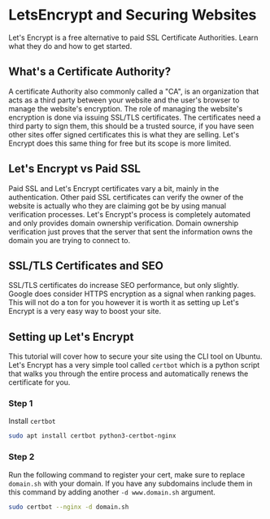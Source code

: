 # LetsEncrypt and Securing Websites

Let's Encrypt is a free alternative to paid SSL Certificate Authorities. Learn what they do and how to get started.

## What's a Certificate Authority?

A certificate Authority also commonly called a "CA", is an organization that acts as a third party between your website and the user's browser to manage the website's encryption. The role of managing the website's encryption is done via issuing SSL/TLS certificates. The certificates need a third party to sign them, this should be a trusted source, if you have seen other sites offer signed certificates this is what they are selling. Let's Encrypt does this same thing for free but its scope is more limited.

## Let's Encrypt vs Paid SSL

Paid SSL and Let's Encrypt certificates vary a bit, mainly in the authentication. Other paid SSL certificates can verify the owner of the website is actually who they are claiming got be by using manual verification processes. Let's Encrypt's process is completely automated and only provides domain ownership verification. Domain ownership verification just proves that the server that sent the information owns the domain you are trying to connect to.

## SSL/TLS Certificates and SEO

SSL/TLS certificates do increase SEO performance, but only slightly. Google does consider HTTPS encryption as a signal when ranking pages. This will not do a ton for you however it is worth it as setting up Let's Encrypt is a very easy way to boost your site.

## Setting up Let's Encrypt

This tutorial will cover how to secure your site using the CLI tool on Ubuntu. Let's Encrypt has a very simple tool called `certbot` which is a python script that walks you through the entire process and automatically renews the certificate for you.

### Step 1

Install `certbot`

```bash
sudo apt install certbot python3-certbot-nginx
```

### Step 2

Run the following command to register your cert, make sure to replace `domain.sh` with your domain. If you have any subdomains include them in this command by adding another `-d www.domain.sh` argument.

```bash
sudo certbot --nginx -d domain.sh
```
